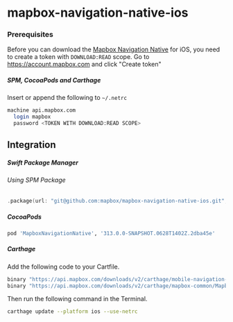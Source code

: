 # mapbox-navigation-native-ios

### Prerequisites

Before you can download the [Mapbox Navigation Native](https://github.com/mapbox/mapbox-navigation-native) for iOS, you need to create a token with `DOWNLOAD:READ` scope.
Go to https://account.mapbox.com and click "Create token"

##### SPM, CocoaPods and Carthage
Insert or append the following to `~/.netrc`

```bash
machine api.mapbox.com
  login mapbox
  password <TOKEN WITH DOWNLOAD:READ SCOPE>
```

## Integration

##### Swift Package Manager

###### Using SPM Package

```swift
.package(url: "git@github.com:mapbox/mapbox-navigation-native-ios.git", from: "313.0.0-SNAPSHOT.0628T1402Z.2dba45e"),
```

##### CocoaPods

```ruby
pod 'MapboxNavigationNative', '313.0.0-SNAPSHOT.0628T1402Z.2dba45e'
```

##### Carthage

Add the following code to your Cartfile.

```bash
binary "https://api.mapbox.com/downloads/v2/carthage/mobile-navigation-native/MapboxNavigationNative.json" == 313.0.0-SNAPSHOT.0628T1402Z.2dba45e
binary "https://api.mapbox.com/downloads/v2/carthage/mapbox-common/MapboxCommon-ios.json" == 24.5.0-rc.1
```

Then run the following command in the Terminal.
```bash
carthage update --platform ios --use-netrc
```
